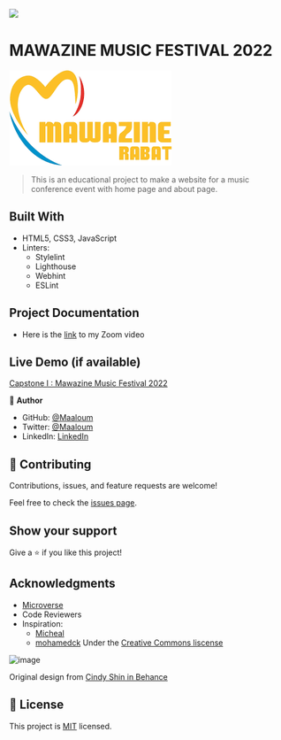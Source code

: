 ![](https://img.shields.io/badge/Microverse-blueviolet)
# MAWAZINE MUSIC FESTIVAL 2022
![MMF 2022 logo](Assets/mawazine.png)

> This is an educational project to make a website for a music conference event with home page and about page.

## Built With

- HTML5, CSS3, JavaScript
- Linters:
  - Stylelint
  - Lighthouse
  - Webhint
  - ESLint

## Project Documentation
- Here is the [link](https://drive.google.com/file/d/1pRpCYgXXrgL7nfmFDzdW5SDUlSlpfbeL/view?usp=sharing) to my Zoom video

## Live Demo (if available)

[Capstone I : Mawazine Music Festival 2022](https://maaloum.github.io/Capstone-I/index.html)

👤 **Author**

- GitHub: [@Maaloum](https://github.com/maaloum)
- Twitter: [@Maaloum](https://twitter.com/twitterhandle)
- LinkedIn: [LinkedIn](https://linkedin.com/in/linkedinhandle)


## 🤝 Contributing

Contributions, issues, and feature requests are welcome!

Feel free to check the [issues page](../../issues/).

## Show your support

Give a ⭐️ if you like this project!
## Acknowledgments

- [Microverse](microverse.org)
- Code Reviewers
- Inspiration:
  - [Micheal](https://github.com/michael-duke/)
  - [mohamedck](https://github.com/mohamedck)
Under the [Creative Commons liscense](https://creativecommons.org/licenses/by-nc/4.0/)
<img width="300" alt="image" src="https://user-images.githubusercontent.com/84629565/181086933-d5bcdb09-da51-40f6-b0f8-a1f191614257.png">

Original design from [Cindy Shin in Behance](https://www.behance.net/gallery/29845175/CC-Global-Summit-2015)
## 📝 License

This project is [MIT](./MIT.md) licensed.
